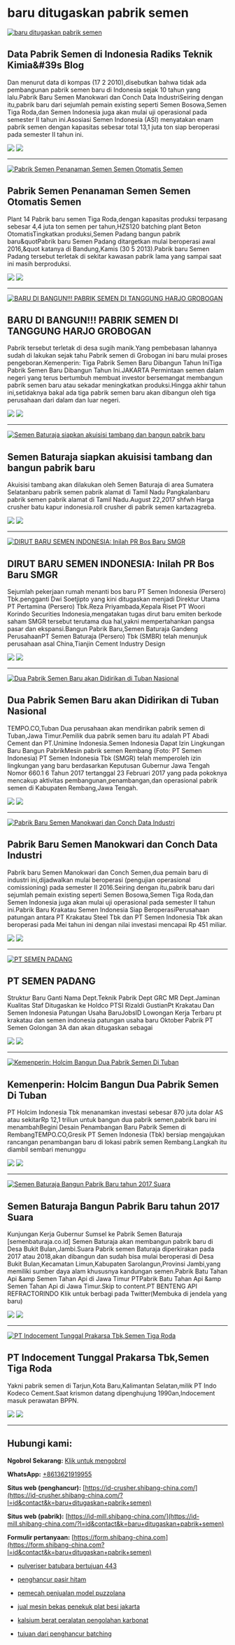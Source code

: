# baru ditugaskan pabrik semen

<a href="https://swt.shibang-china.com/?l=id&img&k=baru+ditugaskan+pabrik+semen" target="_blank">![baru ditugaskan pabrik semen](http://static.shibang-china.com/all-800x300/1107.jpg)</a>

## Data Pabrik Semen di Indonesia Radiks Teknik Kimia&#39s Blog
Dan menurut data di kompas (17 2 2010),disebutkan bahwa tidak ada pembangunan pabrik semen baru di Indonesia sejak 10 tahun yang lalu.Pabrik Baru Semen Manokwari dan Conch Data IndustriSeiring dengan itu,pabrik baru dari sejumlah pemain existing seperti Semen Bosowa,Semen Tiga Roda,dan Semen Indonesia juga akan mulai uji operasional pada semester II tahun ini.Asosiasi Semen Indonesia (ASI) menyatakan enam pabrik semen dengan kapasitas sebesar total 13,1 juta ton siap beroperasi pada semester II tahun ini.


<a href="https://whatsapp.shibangsoft.com/WhatsApp.php" target="_blank" title="WhatsApp">![](http://static.shibang-china.com/icon/whatsapp.png)</a> <a href="https://swt.shibang-china.com/?l=id&icon&k=baru+ditugaskan+pabrik+semen" target="_blank">![](http://static.shibang-china.com/icon/chat-id.png)</a>

---

<a href="https://swt.shibang-china.com/?l=id&img&k=baru+ditugaskan+pabrik+semen" target="_blank">![Pabrik Semen Penanaman Semen Semen Otomatis Semen](http://static.shibang-china.com/all-800x300/105.jpg)</a>

## Pabrik Semen Penanaman Semen Semen Otomatis Semen
Plant 14 Pabrik baru semen Tiga Roda,dengan kapasitas produksi terpasang sebesar 4,4 juta ton semen per tahun,HZS120 batching plant Beton OtomatisTingkatkan produksi,Semen Padang bangun pabrik baru&quotPabrik baru Semen Padang ditargetkan mulai beroperasi awal 2016,&quot katanya di Bandung,Kamis (30 5 2013).Pabrik baru Semen Padang tersebut terletak di sekitar kawasan pabrik lama yang sampai saat ini masih berproduksi.


<a href="https://whatsapp.shibangsoft.com/WhatsApp.php" target="_blank" title="WhatsApp">![](http://static.shibang-china.com/icon/whatsapp.png)</a> <a href="https://swt.shibang-china.com/?l=id&icon&k=baru+ditugaskan+pabrik+semen" target="_blank">![](http://static.shibang-china.com/icon/chat-id.png)</a>

---

<a href="https://swt.shibang-china.com/?l=id&img&k=baru+ditugaskan+pabrik+semen" target="_blank">![BARU DI BANGUN!!! PABRIK SEMEN DI TANGGUNG HARJO GROBOGAN](http://static.shibang-china.com/all-800x300/286.jpg)</a>

## BARU DI BANGUN!!! PABRIK SEMEN DI TANGGUNG HARJO GROBOGAN
Pabrik tersebut terletak di desa sugih manik.Yang pembebasan lahannya sudah di lakukan sejak tahu Pabrik semen di Grobogan ini baru mulai proses pengeboran.Kemenperin: Tiga Pabrik Semen Baru Dibangun Tahun IniTiga Pabrik Semen Baru Dibangun Tahun Ini.JAKARTA Permintaan semen dalam negeri yang terus bertumbuh membuat investor bersemangat membangun pabrik semen baru atau sekadar meningkatkan produksi.Hingga akhir tahun ini,setidaknya bakal ada tiga pabrik semen baru akan dibangun oleh tiga perusahaan dari dalam dan luar negeri.


<a href="https://whatsapp.shibangsoft.com/WhatsApp.php" target="_blank" title="WhatsApp">![](http://static.shibang-china.com/icon/whatsapp.png)</a> <a href="https://swt.shibang-china.com/?l=id&icon&k=baru+ditugaskan+pabrik+semen" target="_blank">![](http://static.shibang-china.com/icon/chat-id.png)</a>

---

<a href="https://swt.shibang-china.com/?l=id&img&k=baru+ditugaskan+pabrik+semen" target="_blank">![Semen Baturaja siapkan akuisisi tambang dan bangun pabrik baru](http://static.shibang-china.com/all-800x300/1332.jpg)</a>

## Semen Baturaja siapkan akuisisi tambang dan bangun pabrik baru
Akuisisi tambang akan dilakukan oleh Semen Baturaja di area Sumatera Selatanbaru pabrik semen pabrik alamat di Tamil Nadu Pangkalanbaru pabrik semen pabrik alamat di Tamil Nadu.August 22,2017 shfwh Harga crusher batu kapur indonesia.roll crusher di pabrik semen kartazagreba.


<a href="https://whatsapp.shibangsoft.com/WhatsApp.php" target="_blank" title="WhatsApp">![](http://static.shibang-china.com/icon/whatsapp.png)</a> <a href="https://swt.shibang-china.com/?l=id&icon&k=baru+ditugaskan+pabrik+semen" target="_blank">![](http://static.shibang-china.com/icon/chat-id.png)</a>

---

<a href="https://swt.shibang-china.com/?l=id&img&k=baru+ditugaskan+pabrik+semen" target="_blank">![DIRUT BARU SEMEN INDONESIA: Inilah PR Bos Baru SMGR](http://static.shibang-china.com/all-800x300/1204.jpg)</a>

## DIRUT BARU SEMEN INDONESIA: Inilah PR Bos Baru SMGR
Sejumlah pekerjaan rumah menanti bos baru PT Semen Indonesia (Persero) Tbk.pengganti Dwi Soetjipto yang kini ditugaskan menjadi Direktur Utama PT Pertamina (Persero) Tbk.Reza Priyambada,Kepala Riset PT Woori Korindo Securities Indonesia,mengatakan tugas dirut baru emiten berkode saham SMGR tersebut terutama dua hal,yakni mempertahankan pangsa pasar dan ekspansi.Bangun Pabrik Baru,Semen Baturaja Gandeng PerusahaanPT Semen Baturaja (Persero) Tbk (SMBR) telah menunjuk perusahaan asal China,Tianjin Cement Industry Design


<a href="https://whatsapp.shibangsoft.com/WhatsApp.php" target="_blank" title="WhatsApp">![](http://static.shibang-china.com/icon/whatsapp.png)</a> <a href="https://swt.shibang-china.com/?l=id&icon&k=baru+ditugaskan+pabrik+semen" target="_blank">![](http://static.shibang-china.com/icon/chat-id.png)</a>

---

<a href="https://swt.shibang-china.com/?l=id&img&k=baru+ditugaskan+pabrik+semen" target="_blank">![Dua Pabrik Semen Baru akan Didirikan di Tuban Nasional](http://static.shibang-china.com/all-800x300/923.jpg)</a>

## Dua Pabrik Semen Baru akan Didirikan di Tuban Nasional
TEMPO.CO,Tuban Dua perusahaan akan mendirikan pabrik semen di Tuban,Jawa Timur.Pemilik dua pabrik semen baru itu adalah PT Abadi Cement dan PT.Unimine Indonesia.Semen Indonesia Dapat Izin Lingkungan Baru Bangun PabrikMesin pabrik semen Rembang (Foto: PT Semen Indonesia) PT Semen Indonesia Tbk (SMGR) telah memperoleh izin lingkungan yang baru berdasarkan Keputusan Gubernur Jawa Tengah Nomor 660.1 6 Tahun 2017 tertanggal 23 Februari 2017 yang pada pokoknya mencakup aktivitas pembangunan,penambangan,dan operasional pabrik semen di Kabupaten Rembang,Jawa Tengah.


<a href="https://whatsapp.shibangsoft.com/WhatsApp.php" target="_blank" title="WhatsApp">![](http://static.shibang-china.com/icon/whatsapp.png)</a> <a href="https://swt.shibang-china.com/?l=id&icon&k=baru+ditugaskan+pabrik+semen" target="_blank">![](http://static.shibang-china.com/icon/chat-id.png)</a>

---

<a href="https://swt.shibang-china.com/?l=id&img&k=baru+ditugaskan+pabrik+semen" target="_blank">![Pabrik Baru Semen Manokwari dan Conch Data Industri](http://static.shibang-china.com/all-800x300/592.jpg)</a>

## Pabrik Baru Semen Manokwari dan Conch Data Industri
Pabrik baru Semen Manokwari dan Conch Semen,dua pemain baru di industri ini,dijadwalkan mulai beroperasi (pengujian operasional comissioning) pada semester II 2016.Seiring dengan itu,pabrik baru dari sejumlah pemain existing seperti Semen Bosowa,Semen Tiga Roda,dan Semen Indonesia juga akan mulai uji operasional pada semester II tahun ini.Pabrik Baru Krakatau Semen Indonesia Siap BeroperasiPerusahaan patungan antara PT Krakatau Steel Tbk dan PT Semen Indonesia Tbk akan beroperasi pada Mei tahun ini dengan nilai investasi mencapai Rp 451 miliar.


<a href="https://whatsapp.shibangsoft.com/WhatsApp.php" target="_blank" title="WhatsApp">![](http://static.shibang-china.com/icon/whatsapp.png)</a> <a href="https://swt.shibang-china.com/?l=id&icon&k=baru+ditugaskan+pabrik+semen" target="_blank">![](http://static.shibang-china.com/icon/chat-id.png)</a>

---

<a href="https://swt.shibang-china.com/?l=id&img&k=baru+ditugaskan+pabrik+semen" target="_blank">![PT SEMEN PADANG](http://static.shibang-china.com/all-800x300/161.jpg)</a>

## PT SEMEN PADANG
Struktur Baru Ganti Nama Dept.Teknik Pabrik Dept GRC MR Dept.Jaminan Kualitas Staf Ditugaskan ke Holdco PTSI Rizaldi GustianPt Krakatau Dan Semen Indonesia Patungan Usaha BaruJobsID Lowongan Kerja Terbaru pt krakatau dan semen indonesia patungan usaha baru Oktober Pabrik PT Semen Golongan 3A dan akan ditugaskan sebagai


<a href="https://whatsapp.shibangsoft.com/WhatsApp.php" target="_blank" title="WhatsApp">![](http://static.shibang-china.com/icon/whatsapp.png)</a> <a href="https://swt.shibang-china.com/?l=id&icon&k=baru+ditugaskan+pabrik+semen" target="_blank">![](http://static.shibang-china.com/icon/chat-id.png)</a>

---

<a href="https://swt.shibang-china.com/?l=id&img&k=baru+ditugaskan+pabrik+semen" target="_blank">![Kemenperin: Holcim Bangun Dua Pabrik Semen Di Tuban](http://static.shibang-china.com/all-800x300/1425.jpg)</a>

## Kemenperin: Holcim Bangun Dua Pabrik Semen Di Tuban
PT Holcim Indonesia Tbk menanamkan investasi sebesar 870 juta dolar AS atau sekitarRp 12,1 triliun untuk bangun dua pabrik semen,pabrik baru ini menambahBegini Desain Penambangan Baru Pabrik Semen di RembangTEMPO.CO,Gresik PT Semen Indonesia (Tbk) bersiap mengajukan rancangan penambangan baru di lokasi pabrik semen Rembang.Langkah itu diambil sembari menunggu


<a href="https://whatsapp.shibangsoft.com/WhatsApp.php" target="_blank" title="WhatsApp">![](http://static.shibang-china.com/icon/whatsapp.png)</a> <a href="https://swt.shibang-china.com/?l=id&icon&k=baru+ditugaskan+pabrik+semen" target="_blank">![](http://static.shibang-china.com/icon/chat-id.png)</a>

---

<a href="https://swt.shibang-china.com/?l=id&img&k=baru+ditugaskan+pabrik+semen" target="_blank">![Semen Baturaja Bangun Pabrik Baru tahun 2017 Suara](http://static.shibang-china.com/all-800x300/868.jpg)</a>

## Semen Baturaja Bangun Pabrik Baru tahun 2017 Suara
Kunjungan Kerja Gubernur Sumsel ke Pabrik Semen Baturaja [semenbaturaja.co.id] Semen Baturaja akan membangun pabrik baru di Desa Bukit Bulan,Jambi.Suara Pabrik semen Baturaja diperkirakan pada 2017 atau 2018,akan dibangun dan sudah bisa mulai beroperasi di Desa Bukit Bulan,Kecamatan Limun,Kabupaten Sarolangun,Provinsi Jambi,yang memiliki sumber daya alam khususnya kandungan semen.Pabrik Batu Tahan Api &amp Semen Tahan Api di Jawa Timur PTPabrik Batu Tahan Api &amp Semen Tahan Api di Jawa Timur.Skip to content.PT BENTENG API REFRACTORINDO Klik untuk berbagi pada Twitter(Membuka di jendela yang baru)


<a href="https://whatsapp.shibangsoft.com/WhatsApp.php" target="_blank" title="WhatsApp">![](http://static.shibang-china.com/icon/whatsapp.png)</a> <a href="https://swt.shibang-china.com/?l=id&icon&k=baru+ditugaskan+pabrik+semen" target="_blank">![](http://static.shibang-china.com/icon/chat-id.png)</a>

---

<a href="https://swt.shibang-china.com/?l=id&img&k=baru+ditugaskan+pabrik+semen" target="_blank">![PT Indocement Tunggal Prakarsa Tbk,Semen Tiga Roda](http://static.shibang-china.com/all-800x300/219.jpg)</a>

## PT Indocement Tunggal Prakarsa Tbk,Semen Tiga Roda
Yakni pabrik semen di Tarjun,Kota Baru,Kalimantan Selatan,milik PT Indo Kodeco Cement.Saat krismon datang dipenghujung 1990an,Indocement masuk perawatan BPPN.

<a href="https://whatsapp.shibangsoft.com/WhatsApp.php" target="_blank" title="WhatsApp">![](http://static.shibang-china.com/icon/whatsapp.png)</a> <a href="https://swt.shibang-china.com/?l=id&icon&k=baru+ditugaskan+pabrik+semen" target="_blank">![](http://static.shibang-china.com/icon/chat-id.png)</a>

---
## Hubungi kami:

**Ngobrol Sekarang:** [Klik untuk mengobrol](https://swt.shibang-china.com?l=id&contact&k=baru+ditugaskan+pabrik+semen)

**WhatsApp:**  [+8613621919955](https://whatsapp.shibangsoft.com/WhatsApp.php)

**Situs web (penghancur):** [https://id-crusher.shibang-china.com/](https://id-crusher.shibang-china.com/?l=id&contact&k=baru+ditugaskan+pabrik+semen)

**Situs web (pabrik):** [https://id-mill.shibang-china.com/](https://id-mill.shibang-china.com/?l=id&contact&k=baru+ditugaskan+pabrik+semen)

**Formulir pertanyaan:** [https://form.shibang-china.com](https://form.shibang-china.com?l=id&contact&k=baru+ditugaskan+pabrik+semen)

* [pulveriser batubara bertujuan 443](../47/pulveriser%20batubara%20bertujuan%20443.md)

* [penghancur pasir hitam](../48/penghancur%20pasir%20hitam.md)

* [pemecah penjualan model puzzolana](../50/pemecah%20penjualan%20model%20puzzolana.md)

* [jual mesin bekas penekuk plat besi jakarta](../43/jual%20mesin%20bekas%20penekuk%20plat%20besi%20jakarta.md)

* [kalsium berat peralatan pengolahan karbonat](../42/kalsium%20berat%20peralatan%20pengolahan%20karbonat.md)

* [tujuan dari penghancur batching](../46/tujuan%20dari%20penghancur%20batching.md)
